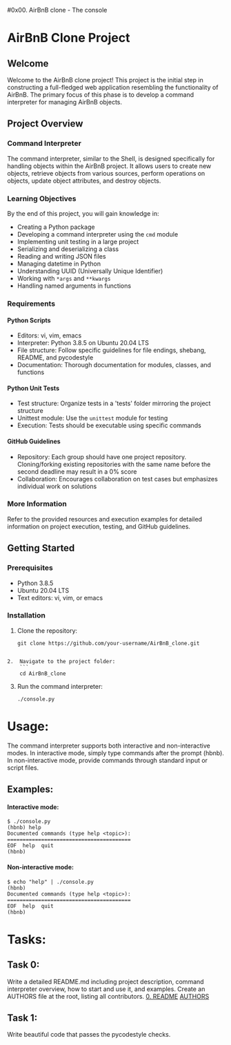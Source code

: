 #0x00. AirBnB clone - The console

# AirBnB Clone Project

## Welcome

Welcome to the AirBnB clone project! This project is the initial step in constructing a full-fledged web application resembling the functionality of AirBnB.
The primary focus of this phase is to develop a command interpreter for managing AirBnB objects.

## Project Overview

### Command Interpreter

The command interpreter, similar to the Shell, is designed specifically for handling objects within the AirBnB project. It allows users to create new objects, retrieve objects from various sources, perform operations on objects, update object attributes, and destroy objects.

### Learning Objectives

By the end of this project, you will gain knowledge in:

- Creating a Python package
- Developing a command interpreter using the `cmd` module
- Implementing unit testing in a large project
- Serializing and deserializing a class
- Reading and writing JSON files
- Managing datetime in Python
- Understanding UUID (Universally Unique Identifier)
- Working with `*args` and `**kwargs`
- Handling named arguments in functions

### Requirements

#### Python Scripts

- Editors: vi, vim, emacs
- Interpreter: Python 3.8.5 on Ubuntu 20.04 LTS
- File structure: Follow specific guidelines for file endings, shebang, README, and pycodestyle
- Documentation: Thorough documentation for modules, classes, and functions

#### Python Unit Tests

- Test structure: Organize tests in a 'tests' folder mirroring the project structure
- Unittest module: Use the `unittest` module for testing
- Execution: Tests should be executable using specific commands

#### GitHub Guidelines

- Repository: Each group should have one project repository. Cloning/forking existing repositories with the same name before the second deadline may result in a 0% score
- Collaboration: Encourages collaboration on test cases but emphasizes individual work on solutions

### More Information

Refer to the provided resources and execution examples for detailed information on project execution, testing, and GitHub guidelines.

## Getting Started

### Prerequisites

- Python 3.8.5
- Ubuntu 20.04 LTS
- Text editors: vi, vim, or emacs

### Installation

1. Clone the repository:

   ```
   git clone https://github.com/your-username/AirBnB_clone.git
```

2.  Navigate to the project folder:
	```
	cd AirBnB_clone
```

3. Run the command interpreter:
     ```
     ./console.py
    ```

# Usage:
The command interpreter supports both interactive and non-interactive modes. In interactive mode, simply type commands after the prompt (hbnb). In non-interactive mode, provide commands through standard input or script files.

## Examples:
#### Interactive mode:
```
$ ./console.py
(hbnb) help
Documented commands (type help <topic>):
========================================
EOF  help  quit
(hbnb)
```

#### Non-interactive mode:
```
$ echo "help" | ./console.py
(hbnb)
Documented commands (type help <topic>):
========================================
EOF  help  quit
(hbnb)
```

# Tasks:
## Task 0:
Write a detailed README.md including project description, command interpreter overview, how to start and use it, and examples. Create an AUTHORS file at the root, listing all contributors.
[0. README](README.md)
[AUTHORS](AUTHORS)

## Task 1:
Write beautiful code that passes the pycodestyle checks.
